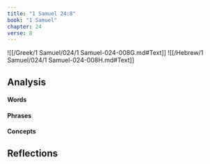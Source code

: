 ```yaml
---
title: "1 Samuel 24:8"
book: "1 Samuel"
chapter: 24
verse: 8
---
```

![[/Greek/1 Samuel/024/1 Samuel-024-008G.md#Text]]
![[/Hebrew/1 Samuel/024/1 Samuel-024-008H.md#Text]]

## Analysis

#### Words

#### Phrases

#### Concepts

## Reflections
